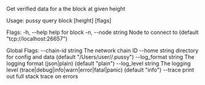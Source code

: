 Get verified data for a the block at given height

Usage:
  pussy query block [height] [flags]

Flags:
  -h, --help          help for block
  -n, --node string   Node to connect to (default "tcp://localhost:26657")

Global Flags:
      --chain-id string     The network chain ID
      --home string         directory for config and data (default "/Users/user//.pussy")
      --log_format string   The logging format (json|plain) (default "plain")
      --log_level string    The logging level (trace|debug|info|warn|error|fatal|panic) (default "info")
      --trace               print out full stack trace on errors
